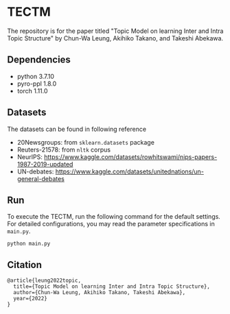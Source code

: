 # TECTM
The repository is for the paper titled "Topic Model on learning Inter and Intra Topic Structure" by 
Chun-Wa Leung, Akihiko Takano, and Takeshi Abekawa.

## Dependencies
+ python 3.7.10
+ pyro-ppl 1.8.0
+ torch 1.11.0

## Datasets
The datasets can be found in following reference
+ 20Newsgroups: from `sklearn.datasets` package 
+ Reuters-21578: from `nltk` corpus
+ NeurIPS: https://www.kaggle.com/datasets/rowhitswami/nips-papers-1987-2019-updated
+ UN-debates: https://www.kaggle.com/datasets/unitednations/un-general-debates 


## Run
To execute the TECTM, run the following command for the default settings. 
For detailed configurations, you may read the parameter specifications in `main.py`. 
```
python main.py
```

## Citation

```
@article{leung2022topic,
  title={Topic Model on learning Inter and Intra Topic Structure},
  author={Chun-Wa Leung, Akihiko Takano, Takeshi Abekawa},
  year={2022}
}